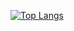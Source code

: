 [![Top Langs](https://github-readme-stats.vercel.app/api/top-langs/?username=mfatihp&layout=pie&hide=jupyter)](https://github.com/anuraghazra/github-readme-stats)

